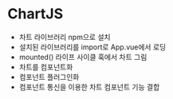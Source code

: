 # ChartJS

- 차트 라이브러리 npm으로 설치
- 설치된 라이브러리를 import로 App.vue에서 로딩
- mounted() 라이프 사이클 훅에서 차트 그림
- 차트를 컴포넌트화
- 컴포넌트 플러그인화
- 컴포넌트 통신을 이용한 차트 컴포넌트 기능 결합